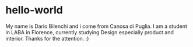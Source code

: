 # hello-world

My name is Dario Bilenchi and i come from Canosa di Puglia.
I am a student in LABA in Florence, currently studying Design especially product and interior.
Thanks for the attention. :)
